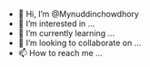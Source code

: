 - 👋 Hi, I’m @Mynuddinchowdhory
- 👀 I’m interested in ...
- 🌱 I’m currently learning ...
- 💞️ I’m looking to collaborate on ...
- 📫 How to reach me ...

<!---
Mynuddinchowdhory/Mynuddinchowdhory is a ✨ special ✨ repository because its `README.md` (this file) appears on your GitHub profile.
You can click the Preview link to take a look at your changes.
--->
